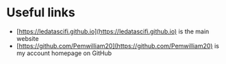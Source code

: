 
# Useful links

- [https://ledatascifi.github.io](https://ledatascifi.github.io) is the main website
- [https://github.com/Pemwilliam20](https://github.com/Pemwilliam20) is my account homepage on GitHub
